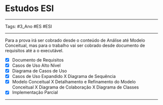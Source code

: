 # Estudos ESI

---

Tags: #3_Ano #ES #ESI 

---

Para a prova irá ser cobrado desde o conteúdo de Análise até Modelo Conceitual, mas para o trabalho vai ser cobrado desde documento de requisitos até a o executável.

- [x] Documento de Requisitos
- [x] Casos de Uso Alto Nível
- [x] Diagrama de Casos de Uso
- [x] Casos de Uso Expandido
X     Diagrama de Sequência
- [x] Modelo Conceitual
X     Detalhamento e Refinamento do Modelo Conceitual
X     Diagrama de Colaboração
X     Diagrama de Classes
- [x] Implementação Parcial

---

